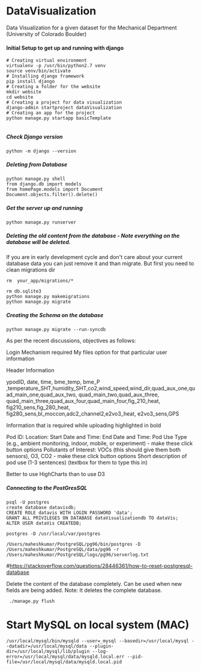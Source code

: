 # DataVisualization
Data Visualization for a given dataset for the Mechanical Department (University of Colorado Boulder)

#### Initial Setup to get up and running with django
```
# Creating virtual environment
virtualenv -p /usr/bin/python2.7 venv
source venv/bin/activate
# Installing django framework
pip install django
# Creating a folder for the website
mkdir website
cd website
# Creating a project for data visualization
django-admin startproject dataVisualization
# Creating an app for the project
python manage.py startapp basicTemplate


```

##### Check Django version
```
python -m django --version
```

##### Deleting from Database
```
python manage.py shell
from django.db import models
from homePage.models import Document
Document.objects.filter().delete()
```

##### Get the server up and running 
```
python manage.py runserver
```

##### Deleting the old content from the database - Note everything on the database will be deleted.

If you are in early development cycle and don't care about your current database data you can just remove it and than migrate. But first you need to clean migrations dir
```
rm  your_app/migrations/*

rm db.sqlite3
python manage.py makemigrations
python manage.py migrate
```

##### Creating the Schema on the database
```
python manage.py migrate --run-syncdb
```

As per the recent discussions, objectives as follows:

Login Mechanism required
	My files option for that particular user information

Header Information 

ypodID, date, time, bme_temp, bme_P ,temperature_SHT,humidity_SHT,co2,wind_speed,wind_dir,quad_aux_one,quad_main_one,quad_aux_two, quad_main_two,quad_aux_three, quad_main_three,quad_aux_four,quad_main_four,fig_210_heat, fig210_sens,fig_280_heat, fig280_sens,bl_moccon,adc2_channel2,e2vo3_heat, e2vo3_sens,GPS

Information that is required while uploading highlighted in bold

Pod ID:
Location:
Start Date and Time:
End Date and Time:
Pod Use Type (e.g., ambient monitoring, indoor, mobile, or experiment) - make these click button options
Pollutants of Interest: VOCs (this should give them both sensors), O3, CO2 - make these click button options
Short description of pod use (1-3 sentences) (textbox for them to type this in) 

Better to use HighCharts than to use D3


##### Connecting to the PostGresSQL
```
psql -U postgres
create database datavisdb;
CREATE ROLE datavis WITH LOGIN PASSWORD 'data';
GRANT ALL PRIVILEGES ON DATABASE dataVisualizationdb TO dataVis;
ALTER USER dataVis CREATEDB; 

postgres -D /usr/local/var/postgres

/Users/maheshkumar/PostgreSQL/pg96/bin/postgres -D /Users/maheshkumar/PostgreSQL/data/pg96 -r /Users/maheshkumar/PostgreSQL/logs/pg96/serverlog.txt
```

#https://stackoverflow.com/questions/28446361/how-to-reset-postgresql-database

Delete the content of the database completely. Can be used when new fields are being added. Note: It deletes the complete database.
```
 ./manage.py flush
```
# Start MySQL on local system (MAC)
```
/usr/local/mysql/bin/mysqld --user=_mysql --basedir=/usr/local/mysql --datadir=/usr/local/mysql/data --plugin-dir=/usr/local/mysql/lib/plugin --log-error=/usr/local/mysql/data/mysqld.local.err --pid-file=/usr/local/mysql/data/mysqld.local.pid 
```